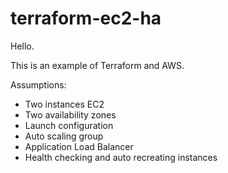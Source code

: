 # terraform-ec2-ha

Hello.

This is an example of Terraform and AWS.

Assumptions:
- Two instances EC2
- Two availability zones
- Launch configuration
- Auto scaling group
- Application Load Balancer
- Health checking and auto recreating instances